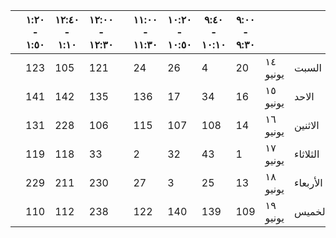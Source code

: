 |   | ١:٢٠ - ١:٥٠ | ١٢:٤٠ - ١:١٠ | ١٢:٠٠ - ١٢:٣٠  |   | ١١:٠٠ - ١١:٣٠ | ١٠:٢٠ - ١٠:٥٠ | ٩:٤٠ - ١٠:١٠ | ٩:٠٠ - ٩:٣٠ |          |          |
|---|-------------|--------------|----------------|---|---------------|---------------|--------------|-------------|----------|----------|
|   | 123         | 105          | 121            |   | 24            | 26            | 4            | 20          | ١٤ يونيو | السبت    |
|   | 141         | 142          | 135            |   | 136           | 17            | 34           | 16          | ١٥ يونيو | الاحد    |
|   | 131         | 228          | 106            |   | 115           | 107           | 108          | 14          | ١٦ يونيو | الاثنين  |
|   | 119         | 118          | 33             |   | 2             | 32            | 43           | 1           | ١٧ يونيو | الثلاثاء |
|   | 229         | 211          | 230            |   | 27            | 3             | 25           | 13          | ١٨ يونيو | الأربعاء |
|   | 110         | 112          | 238            |   | 122           | 140           | 139          | 109         | ١٩ يونيو | الخميس   |
